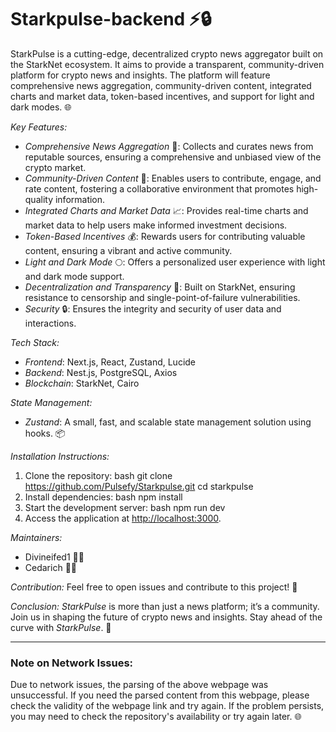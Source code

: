 
# Starkpulse-backend ⚡🔒

StarkPulse is a cutting-edge, decentralized crypto news aggregator built on the StarkNet ecosystem. It aims to provide a transparent, community-driven platform for crypto news and insights. The platform will feature comprehensive news aggregation, community-driven content, integrated charts and market data, token-based incentives, and support for light and dark modes. 🌐

_Key Features:_

- _Comprehensive News Aggregation_ 📰: Collects and curates news from reputable sources, ensuring a comprehensive and unbiased view of the crypto market.
- _Community-Driven Content_ 👥: Enables users to contribute, engage, and rate content, fostering a collaborative environment that promotes high-quality information.
- _Integrated Charts and Market Data_ 📈: Provides real-time charts and market data to help users make informed investment decisions.
- _Token-Based Incentives_ 💰: Rewards users for contributing valuable content, ensuring a vibrant and active community.
- _Light and Dark Mode_ 🌕: Offers a personalized user experience with light and dark mode support.
- _Decentralization and Transparency_ 🔗: Built on StarkNet, ensuring resistance to censorship and single-point-of-failure vulnerabilities.
- _Security_ 🔒: Ensures the integrity and security of user data and interactions.

_Tech Stack:_

- _Frontend_: Next.js, React, Zustand, Lucide
- _Backend_: Nest.js, PostgreSQL, Axios
- _Blockchain_: StarkNet, Cairo

_State Management:_

- _Zustand_: A small, fast, and scalable state management solution using hooks. 📦

_Installation Instructions:_

1. Clone the repository:
   bash
   git clone https://github.com/Pulsefy/Starkpulse.git
   cd starkpulse
2. Install dependencies:
   bash
   npm install
3. Start the development server:
   bash
   npm run dev
4. Access the application at [http://localhost:3000](http://localhost:3000).

_Maintainers:_

- Divineifed1 👨‍💻
- Cedarich 👨‍💻

_Contribution:_
Feel free to open issues and contribute to this project! 🤝

_Conclusion:_
_StarkPulse_ is more than just a news platform; it’s a community. Join us in shaping the future of crypto news and insights. Stay ahead of the curve with _StarkPulse_. 🌟

---

### Note on Network Issues:

Due to network issues, the parsing of the above webpage was unsuccessful. If you need the parsed content from this webpage, please check the validity of the webpage link and try again. If the problem persists, you may need to check the repository's availability or try again later. 🌐
